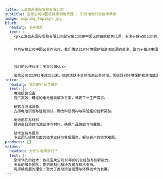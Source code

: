 ```yaml
---
title: 上海盛永国际贸易有限公司
subtitle: 宝泉公司中国区独家销售代理 | 引领电池行业技术革新
image: img/img_topimg4.jpg
blurb:
  heading: 关于我们
  text: >-
    <p>上海盛永国际贸易有限公司是宝泉公司在中国区的独家销售代理，专注于将宝泉公司先进的技术、设备和解决方案引入中国市场。<br>我们致力于为研发中心、大学、制造商及各行业客户提供高品质的电池组装设备、研究与测试设备、电池部件与材料等产品，同时提供专业的技术支持与服务。<br>


    作为宝泉公司中国区合作伙伴，我们秉承其对环境保护和清洁能源的关注，致力于推动中国电池行业的技术进步与可持续发展。<br>



    我们的合作伙伴：宝泉公司<br>

    宝泉公司自1993年成立以来，始终活跃于全球电池业务领域。凭借其对环境保护和清洁能源的关注，宝泉公司开发出满足客户需求的创新设备，助力全球电池行业的技术革新。</p>
intro:
  heading: 我们的产品与服务
  text: |-
    电池组装设备
    提供高效、精准的电池组装解决方案，满足工业生产需求。

    研究与测试设备
    支持电池研发与性能测试，助力科研机构与实验室的创新突破。

    电池部件与材料
    提供高品质的电池部件与材料，确保产品性能与可靠性。

    技术支持与服务
    专业团队提供全面的技术支持与售后服务，解决客户的技术难题。
products: []
values:
  heading: 为什么选择我们？
  text: |-
    全球领先的技术：依托宝泉公司30年的行业经验与创新能力。
    专业的服务团队：提供定制化解决方案与技术支持。
    可持续发展的理念：致力于推动清洁能源与环保技术的发展。
---
```

